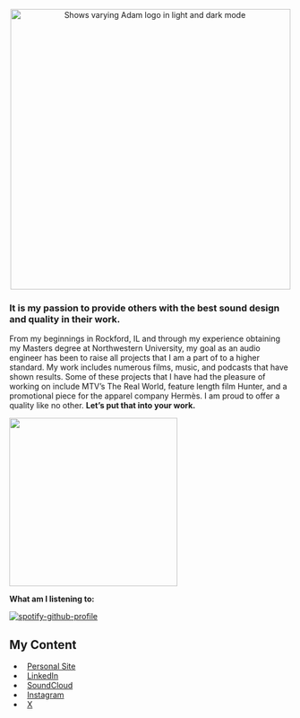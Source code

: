 <p align="center"> 
<picture>
 <source media="(prefers-color-scheme: dark)" srcset="https://images.squarespace-cdn.com/content/60ae609175dadf36a99da53d/1622040855231-KH7VFZ2B174NW0D0CRDV/LOGO%2Bcombined%2Bwhite.png?content-type=image%2Fpng" width=500>
 <img alt="Shows varying Adam logo in light and dark mode" src="https://images.squarespace-cdn.com/content/60ae609175dadf36a99da53d/1622040977200-R22MF1A2AKUVSSZ0IQQS/LOGO%2Bcombined%2Bblack.png?content-type=image%2Fpng" width=500>
</picture>
</p>

<h3>It is my passion to provide others with the best sound design and quality in their work.</h3>

From my beginnings in Rockford, IL and through my experience obtaining my Masters degree at Northwestern University, my goal as an audio engineer has been to raise all projects that I am a part of to a higher standard.  My work includes numerous films, music, and podcasts that have shown results. Some of these projects that I have had the pleasure of working on include MTV’s The Real World, feature length film Hunter, and a promotional piece for the apparel company Hermès. I am proud to offer a quality like no other. **Let’s put that into your work.** 

<img src ="https://images.squarespace-cdn.com/content/v1/54809453e4b002e3c082fde4/1589845524683-L91LLSTUXUYJKUQ9S68J/ke17ZwdGBToddI8pDm48kK60W-ob1oA2Fm-j4E_9NQB7gQa3H78H3Y0txjaiv_0fDoOvxcdMmMKkDsyUqMSsMWxHk725yiiHCCLfrh8O1z4YTzHvnKhyp6Da-NYroOW3ZGjoBKy3azqku80C789l0kD6Ec8Uq9YczfrzwR7e2Mh5VMMOxnTbph8FXiclivDQnof69TlCeE0rAhj6HUpXkw/image-asset.jpeg?format=1000w" width=300>

**What am I listening to:**

[![spotify-github-profile](https://spotify-github-profile.kittinanx.com/api/view?uid=1215363357&cover_image=true&theme=novatorem&show_offline=true&background_color=121212&interchange=true&bar_color=fbba2d&bar_color_cover=true)](https://open.spotify.com/user/1215363357)

<h2>My Content</h2>

- &nbsp; [Personal Site](https://www.adammizner.com)
- &nbsp; [LinkedIn](https://www.linkedin.com/adammizner)
- &nbsp; [SoundCloud](https://soundcloud.com/adammizner)
- &nbsp; [Instagram](https://www.instagram.com/adammizner)
- &nbsp; [X](https://www.x.com/adammizner)

<!---
amizner/amizner is a ✨ special ✨ repository because its `README.md` (this file) appears on your GitHub profile.
You can click the Preview link to take a look at your changes.
--->
